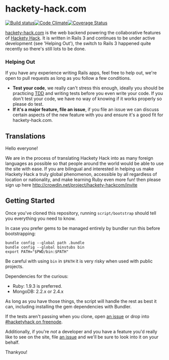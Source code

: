 # hackety-hack.com #

[![Build status](https://img.shields.io/travis/hacketyhack/hackety-hack.com.svg)](http://travis-ci.org/#!/hacketyhack/hackety-hack.com)[![Code Climate](https://img.shields.io/codeclimate/github/hacketyhack/hackety-hack.com.svg)](https://codeclimate.com/github/hacketyhack/hackety-hack.com)[![Coverage Status](https://img.shields.io/coveralls/hacketyhack/hackety-hack.com/master.svg)](https://coveralls.io/r/hacketyhack/hackety-hack.com?branch=master)

[hackety-hack.com][hh.com] is the web backend powering the collaborative features of [Hackety Hack][hh]. It is written in Rails 3 and continues to be under active development (see 'Helping Out'), the switch to Rails 3 happened quite recently so there's still lots to be done.

### Helping Out ###

If you have any experience writing Rails apps, feel free to help out, we're open to pull requests as long as you follow a few conditions.

+ **Test your code**, we really can't stress this enough, ideally you should be practicing [TDD][tdd] and writing tests before you even write your code. If you don't test your code, we have no way of knowing if it works properly so please do test.
+ **If it's a major feature, file an issue**, if you file an issue we can discuss certain aspects of the new feature with you and ensure it's a good fit for hackety-hack.com.

## Translations ##

Hello everyone!

We are in the process of translating Hackety Hack into as many foreign languages as possible so that people around the world would be able to use the site with ease. If you are bilingual and interested in helping us make Hackety Hack a truly global phenomenon, accessible by all regardless of location or nationality, and make learning Ruby even more fun! then please sign up here http://crowdin.net/project/hackety-hackcom/invite

## Getting Started ##

Once you've cloned this repository, running `script/bootstrap` should tell you everything you need to know.

In case you prefer gems to be managed entirely by bundler run this before bootstrapping:

    bundle config --global path .bundle
    bundle config --global binstubs bin
    export PATH="$PWD/bin:$PATH"

Be careful with using `bin` in `$PATH` it is very risky when used with public projects.

Dependencies for the curious:

- Ruby: 1.9.3 is preferred.
- MongoDB: 2.2.x or 2.4.x

As long as you have those things, the script will handle the rest as best it can, including installing the gem dependencies with Bundler.

If the tests aren't passing when you clone, open [an issue][issues] or drop into
[#hacketyhack on freenode][irc].

Additionally, if you're _not_ a developer and you have a feature you'd really like to see on the site, file [an issue][issues] and we'll be sure to look into it on your behalf.

[hh.com]: http://hackety-hack.com/
[hh]:     https://github.com/hacketyhack/hacketyhack
[irc]: http://webchat.freenode.net/?channels=#hacketyhack
[issues]: https://github.com/hacketyhack/hackety-hack.com/issues
[tdd]:    http://en.wikipedia.org/wiki/Test-driven_development
Thankyou!
